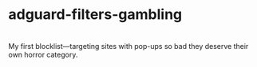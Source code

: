 # adguard-filters-gambling
# 
My first blocklist—targeting sites with pop-ups so bad they deserve their own horror category.
